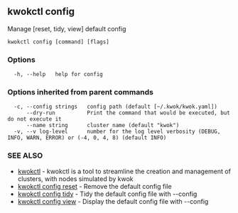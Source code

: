 ## kwokctl config

Manage [reset, tidy, view] default config

```
kwokctl config [command] [flags]
```

### Options

```
  -h, --help   help for config
```

### Options inherited from parent commands

```
  -c, --config strings   config path (default [~/.kwok/kwok.yaml])
      --dry-run          Print the command that would be executed, but do not execute it
      --name string      cluster name (default "kwok")
  -v, --v log-level      number for the log level verbosity (DEBUG, INFO, WARN, ERROR) or (-4, 0, 4, 8) (default INFO)
```

### SEE ALSO

* [kwokctl](kwokctl.md)	 - kwokctl is a tool to streamline the creation and management of clusters, with nodes simulated by kwok
* [kwokctl config reset](kwokctl_config_reset.md)	 - Remove the default config file
* [kwokctl config tidy](kwokctl_config_tidy.md)	 - Tidy the default config file with --config
* [kwokctl config view](kwokctl_config_view.md)	 - Display the default config file with --config

